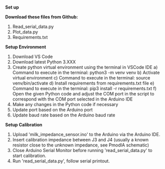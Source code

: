 **Set up**

**Download these files from Github:**
1. Read_serial_data.py
2. Plot_data.py
3. Requirements.txt


**Setup Environment**
1. Download VS Code
2. Download latest Python 3.XXX
3. Create python virtual environment using the terminal in VSCode IDE
   a) Command to execute in the terminal: python3 -m venv venv
   b) Activate virtual environment
   c) Command to execute in the terminal: source venv/bin/activate
   d) Install requirements from requirements.txt file
   e) Command to execute in the terminal: pip3 install -r requirements.txt
   f) Open the given Python code and adjust the COM port in the script to correspond with the COM port selected in the Arduino IDE
4. Make any changes in the Python code if necessary
5. Update port based on the Arduino port
6. Update baud rate based on the Arduino baud rate

**Setup Calibration**
1. Upload 'milk_impedance_sensor.ino' to the Arduino via the Arduino IDE.
2. Insert calibration impedance between J3 and J4 (usually a known resistor close to the unknown impedance, see PmodIA schematic)
3. Close Arduino Serial Monitor before running 'read_serial_data.py' to start calibration.
4. Run 'read_serial_data.py', follow serial printout.




